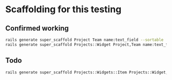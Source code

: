 # Scaffolding for this testing

## Confirmed working

```bash
rails generate super_scaffold Project Team name:text_field --sortable
rails generate super_scaffold Projects::Widget Project,Team name:text_field --sortable
```

## Todo

```bash
rails generate super_scaffold Projects::Widgets::Item Projects::Widget,Project name:text_field --sortable
```
